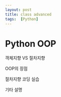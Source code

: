 ```yaml
---
layout: post
title: class advanced
tags:  [Python]
---
```


# Python OOP
객체지향 VS 절차지향

OOP의 장점

절차지향 코딩 실습

기타 설명
